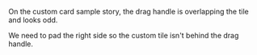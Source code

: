 On the custom card sample story, the drag handle is overlapping the tile and looks odd.

We need to pad the right side so the custom tile isn't behind the drag handle.